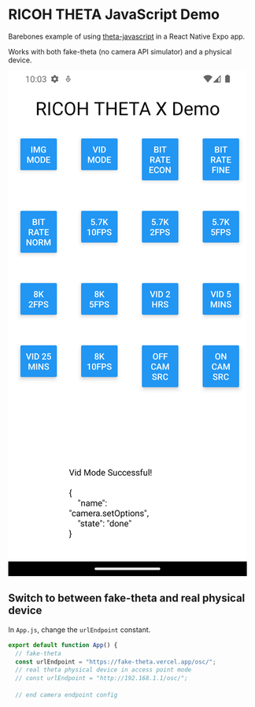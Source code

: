 # RICOH THETA JavaScript Demo 

Barebones example of using [theta-javascript](https://github.com/theta360developers/theta-javascript)
in a React Native Expo app.

Works with both fake-theta (no camera API simulator) and a physical device.

![screenshot](readme_assets/Screenshot_1686589440.png)

## Switch to between fake-theta and real physical device

In `App.js`, change the `urlEndpoint` constant.

```javascript
export default function App() {
  // fake-theta
  const urlEndpoint = "https://fake-theta.vercel.app/osc/";
  // real theta physical device in access point mode
  // const urlEndpoint = "http://192.168.1.1/osc/";

  // end camera endpoint config
```